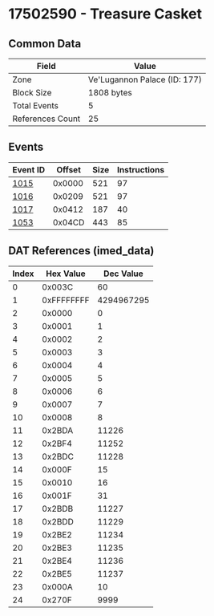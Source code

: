 # 17502590 - Treasure Casket

## Common Data

| Field            | Value                        |
|------------------|------------------------------|
| Zone             | Ve'Lugannon Palace (ID: 177) |
| Block Size       | 1808 bytes                   |
| Total Events     | 5                            |
| References Count | 25                           |

## Events

| Event ID          | Offset   |   Size |   Instructions |
|-------------------|----------|--------|----------------|
| [1015](./1015.md) | 0x0000   |    521 |             97 |
| [1016](./1016.md) | 0x0209   |    521 |             97 |
| [1017](./1017.md) | 0x0412   |    187 |             40 |
| [1053](./1053.md) | 0x04CD   |    443 |             85 |

## DAT References (imed_data)

|   Index | Hex Value   |   Dec Value |
|---------|-------------|-------------|
|       0 | 0x003C      |          60 |
|       1 | 0xFFFFFFFF  |  4294967295 |
|       2 | 0x0000      |           0 |
|       3 | 0x0001      |           1 |
|       4 | 0x0002      |           2 |
|       5 | 0x0003      |           3 |
|       6 | 0x0004      |           4 |
|       7 | 0x0005      |           5 |
|       8 | 0x0006      |           6 |
|       9 | 0x0007      |           7 |
|      10 | 0x0008      |           8 |
|      11 | 0x2BDA      |       11226 |
|      12 | 0x2BF4      |       11252 |
|      13 | 0x2BDC      |       11228 |
|      14 | 0x000F      |          15 |
|      15 | 0x0010      |          16 |
|      16 | 0x001F      |          31 |
|      17 | 0x2BDB      |       11227 |
|      18 | 0x2BDD      |       11229 |
|      19 | 0x2BE2      |       11234 |
|      20 | 0x2BE3      |       11235 |
|      21 | 0x2BE4      |       11236 |
|      22 | 0x2BE5      |       11237 |
|      23 | 0x000A      |          10 |
|      24 | 0x270F      |        9999 |
